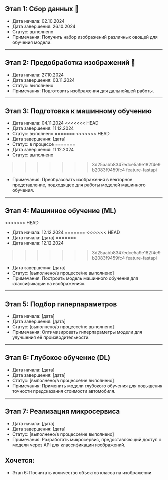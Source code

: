 ## Этап 1: Сбор данных :eggplant:
- Дата начала: 02.10.2024
- Дата завершения: 26.10.2024
- Статус: выполнено
- Примечания: Получить набор изображений различных овощей для обучения модели.

---

## Этап 2: Предобработка изображений :apple:
- Дата начала: 27.10.2024
- Дата завершения: 03.11.2024
- Статус: выполнено
- Примечания: Подготовить изображения для дальнейшей работы.

---

## Этап 3: Подготовка к машинному обучению
- Дата начала: 04.11.2024
<<<<<<< HEAD
- Дата завершения: 11.12.2024
- Статус: выполнено
=======
<<<<<<< HEAD
- Дата завершения: [дата]
- Статус: в процессе
=======
- Дата завершения: 11.12.2024
- Статус: выполнено
>>>>>>> 3d25aabb8347edce5a9e182f4e9b2083f9459fc4
>>>>>>> feature-fastapi
- Примечания: Преобразовать изображения в векторное представление, подходящее для работы моделей машинного обучения.

---

## Этап 4: Машинное обучение (ML)
<<<<<<< HEAD
- Дата начала: 12.12.2024
=======
<<<<<<< HEAD
- Дата начала: [дата]
=======
- Дата начала: 12.12.2024
>>>>>>> 3d25aabb8347edce5a9e182f4e9b2083f9459fc4
>>>>>>> feature-fastapi
- Дата завершения: [дата]
- Статус: [выполнено/в процессе/не выполнено]
- Примечания: Построить модель машинного обучения для классификации на изображениях.

---

## Этап 5: Подбор гиперпараметров
- Дата начала: [дата]
- Дата завершения: [дата]
- Статус: [выполнено/в процессе/не выполнено]
- Примечания: Оптимизировать гиперпараметры модели для улучшения её производительности.

---

## Этап 6: Глубокое обучение (DL)
- Дата начала: [дата]
- Дата завершения: [дата]
- Статус: [выполнено/в процессе/не выполнено]
- Примечания: Применить модели глубокого обучения для повышения точности предсказания стоимости автомобиля.

---

## Этап 7: Реализация микросервиса
- Дата начала: [дата]
- Дата завершения: [дата]
- Статус: [выполнено/в процессе/не выполнено]
- Примечания: Разработать микросервис, предоставляющий доступ к модели через API для классификации изображений.



## Хочется:

- Этап 6: Посчитать количество объектов класса на изображении.
